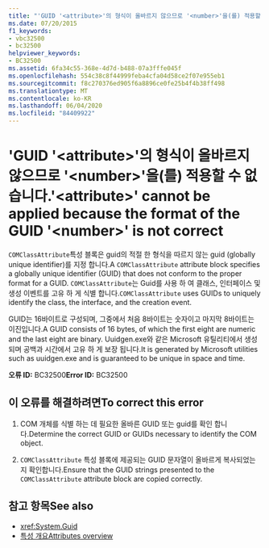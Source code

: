 ```yaml
---
title: "'GUID '<attribute>'의 형식이 올바르지 않으므로 '<number>'을(를) 적용할 수 없습니다."
ms.date: 07/20/2015
f1_keywords:
- vbc32500
- bc32500
helpviewer_keywords:
- BC32500
ms.assetid: 6fa34c55-368e-4d7d-b488-07a3fffe045f
ms.openlocfilehash: 554c38c8f44999feba4cfa04d58ce2f07e955eb1
ms.sourcegitcommit: f8c270376ed905f6a8896ce0fe25b4f4b38ff498
ms.translationtype: MT
ms.contentlocale: ko-KR
ms.lasthandoff: 06/04/2020
ms.locfileid: "84409922"
---
```

# <a name="attribute-cannot-be-applied-because-the-format-of-the-guid-number-is-not-correct"></a><span data-ttu-id="65170-102">'GUID '\<attribute>'의 형식이 올바르지 않으므로 '\<number>'을(를) 적용할 수 없습니다.</span><span class="sxs-lookup"><span data-stu-id="65170-102">'\<attribute>' cannot be applied because the format of the GUID '\<number>' is not correct</span></span>

<span data-ttu-id="65170-103">`COMClassAttribute`특성 블록은 guid의 적절 한 형식을 따르지 않는 guid (globally unique identifier)를 지정 합니다.</span><span class="sxs-lookup"><span data-stu-id="65170-103">A `COMClassAttribute` attribute block specifies a globally unique identifier (GUID) that does not conform to the proper format for a GUID.</span></span> <span data-ttu-id="65170-104">`COMClassAttribute`는 Guid를 사용 하 여 클래스, 인터페이스 및 생성 이벤트를 고유 하 게 식별 합니다.</span><span class="sxs-lookup"><span data-stu-id="65170-104">`COMClassAttribute` uses GUIDs to uniquely identify the class, the interface, and the creation event.</span></span>  
  
 <span data-ttu-id="65170-105">GUID는 16바이트로 구성되며, 그중에서 처음 8바이트는 숫자이고 마지막 8바이트는 이진입니다.</span><span class="sxs-lookup"><span data-stu-id="65170-105">A GUID consists of 16 bytes, of which the first eight are numeric and the last eight are binary.</span></span> <span data-ttu-id="65170-106">Uuidgen.exe와 같은 Microsoft 유틸리티에서 생성 되며 공백과 시간에서 고유 하 게 보장 됩니다.</span><span class="sxs-lookup"><span data-stu-id="65170-106">It is generated by Microsoft utilities such as uuidgen.exe and is guaranteed to be unique in space and time.</span></span>  
  
 <span data-ttu-id="65170-107">**오류 ID:** BC32500</span><span class="sxs-lookup"><span data-stu-id="65170-107">**Error ID:** BC32500</span></span>  
  
## <a name="to-correct-this-error"></a><span data-ttu-id="65170-108">이 오류를 해결하려면</span><span class="sxs-lookup"><span data-stu-id="65170-108">To correct this error</span></span>  
  
1. <span data-ttu-id="65170-109">COM 개체를 식별 하는 데 필요한 올바른 GUID 또는 guid를 확인 합니다.</span><span class="sxs-lookup"><span data-stu-id="65170-109">Determine the correct GUID or GUIDs necessary to identify the COM object.</span></span>  
  
2. <span data-ttu-id="65170-110">`COMClassAttribute` 특성 블록에 제공되는 GUID 문자열이 올바르게 복사되었는지 확인합니다.</span><span class="sxs-lookup"><span data-stu-id="65170-110">Ensure that the GUID strings presented to the `COMClassAttribute` attribute block are copied correctly.</span></span>  
  
## <a name="see-also"></a><span data-ttu-id="65170-111">참고 항목</span><span class="sxs-lookup"><span data-stu-id="65170-111">See also</span></span>

- <xref:System.Guid>
- [<span data-ttu-id="65170-112">특성 개요</span><span class="sxs-lookup"><span data-stu-id="65170-112">Attributes overview</span></span>](../../programming-guide/concepts/attributes/index.md)
